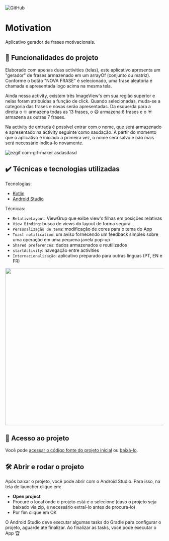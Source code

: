 ![GitHub](https://img.shields.io/github/license/giupolub/Motivation)
# Motivation

Aplicativo gerador de frases motivacionais.

## 🔨 Funcionalidades do projeto

Elaborado com apenas duas activities (telas), este aplicativo apresenta um "gerador" de frases armazenado em um arrayOf (conjunto ou matriz). Conforme o botão "NOVA FRASE" é selecionado, uma frase aleatória é chamada e apresentada logo acima na mesma tela.

Ainda nessa activity, existem três ImageView's em sua região superior e nelas foram atribuídas a função de click. Quando selecionadas, muda-se a categoria das frases e novas serão apresentadas. Da esquerda para a direita o :infinity: armazena todas as 13 frases, o :smiley: armazena 6 frases e o :sunny: armazena as outras 7 frases.

Na activity de entrada é possível entrar com o nome, que será armazenado e apresentado na activity seguinte como saudação. A partir do momento que o aplicativo é iniciado a primeira vez, o nome será salvo e não mais será necessário indica-lo novamente.

![ezgif com-gif-maker](https://user-images.githubusercontent.com/110063157/182272821-19c65eda-7de9-44ed-8498-862d4c2ac8f6.gif)
asdasdasd

## ✔️ Técnicas e tecnologias utilizadas

Tecnologias:

- [Kotlin](https://kotlinlang.org/)
- [Android Studio](https://developer.android.com/studio?hl=pt&gclid=Cj0KCQjwio6XBhCMARIsAC0u9aFcStoZloea7hLJnt5StTOh7VHBqr15T1HpjgvOY00QfByC4676HYAaAmxmEALw_wcB&gclsrc=aw.ds)

Técnicas:

- `RelativeLayout`: ViewGrup que exibe view's filhas em posições relativas
- `View Binding`: busca de views do layout de forma segura
- `Personalização de tema`: modificação de cores para o tema do App
- `Toast notification`: um aviso fornecendo um feedback simples sobre uma operação em uma pequena janela pop-up
- `Shared preferences`: dados armazenados e reutilizados
- `startActivity`: navegação entre activities
- `Internacionalização`: aplicativo preparado para outras línguas (PT, EN e FR)

<img src="https://user-images.githubusercontent.com/110063157/182057268-2a249483-7ae4-4629-ae2c-a96a06ea3d1c.png" width="650" height="500" />

## 📁 Acesso ao projeto

Você pode [acessar o código fonte do projeto inicial](https://github.com/giupolub/Motivation) ou [baixá-lo](https://github.com/giupolub/Motivation/archive/refs/heads/main.zip).

## 🛠️ Abrir e rodar o projeto

Após baixar o projeto, você pode abrir com o Android Studio. Para isso, na tela de launcher clique em:

- **Open project**
- Procure o local onde o projeto está e o selecione (caso o projeto seja baixado via zip, é necessário extraí-lo antes de procurá-lo)
- Por fim clique em OK

O Android Studio deve executar algumas tasks do Gradle para configurar o projeto, aguarde até finalizar. Ao finalizar as tasks, você pode executar o App 🏆 
